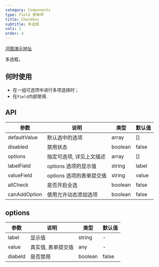 ```yaml
---
category: Components
type: Field 表单项
title: Checkbox
subtitle: 多选框
cols: 1
order: 4
---
```


[河图演示地址](http://139.155.239.172/guiedit?route=%2Fproject%2Fhetu_demo%2Fhetu%2Fdemo%2FCheckbox)

多选框。

## 何时使用

- 在一组可选项中进行多项选择时；
- 在`Field`内部使用.

## API

| 参数         | 说明                     | 类型    | 默认值 |
| ------------ | ------------------------ | ------- | ------ |
| defaultValue | 默认选中的选项           | array   | \[]    |
| disabled     | 禁用状态                 | boolean | false  |
| options      | 指定可选项, 详见上文描述 | array   | \[]    |
| labelField   | options 选项的显示值     | string  | label  |
| valueField   | options 选项的表单提交值 | string  | value  |
| allCheck     | 是否开启全选             | boolean | false  |
| canAddOption | 使用允许动态添加选项     | boolean | false  |

## options

| 参数    | 说明               | 类型    | 默认值 |
| ------- | ------------------ | ------- | ------ |
| label   | 显示值             | string  | -      |
| value   | 真实值, 表单提交值 | any     | -      |
| diabeld | 是否禁用           | boolean | false  |
